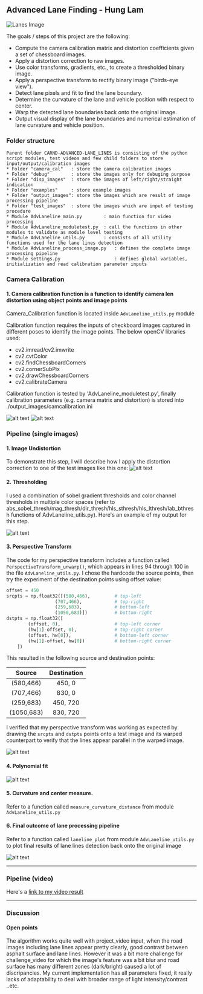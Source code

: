 ## Advanced Lane Finding - Hung Lam
![Lanes Image](./output_images/lanelinedetection.jpg)

The goals / steps of this project are the following:

* Compute the camera calibration matrix and distortion coefficients given a set of chessboard images.
* Apply a distortion correction to raw images.
* Use color transforms, gradients, etc., to create a thresholded binary image.
* Apply a perspective transform to rectify binary image ("birds-eye view").
* Detect lane pixels and fit to find the lane boundary.
* Determine the curvature of the lane and vehicle position with respect to center.
* Warp the detected lane boundaries back onto the original image.
* Output visual display of the lane boundaries and numerical estimation of lane curvature and vehicle position.


[//]: # (Image References)
[image0]: ./output_images/output_image7.jpg "Calibration"
[image1]: ./output_images/undistorted_imagex0.jpg "Undistorted"
[image1a]: ./output_images/undistorted_imagex1.jpg "Undistorted"
[image2]: ./output_images/unwarped_image.jpg "Road Transformed"
[image3]: ./output_images/pipeline_img8.jpg "Binary Example"
[image4]: ./output_images/warped_img8.jpg "Warp Example"
[image5]: ./output_images/test_advlaneline_sliding_window_polyfit.jpg "Fit Visual"
[image6]: ./output_images/lanelinedetection.jpg "Output"
[video1]: ./project_video_output.mp4 "Video"

### Folder structure
    Parent folder CARND-ADVANCED-LANE_LINES is consisting of the python script modules, test videos and few child folders to store input/output/calibration images
    * Folder "camera_cal"   : store the camera calibration images
    * Folder "debug"        : store the images only for debuging purpose
    * Folder "disp_images"  : store the images of left/right/straight indication
    * Folder "examples"     : store example images
    * Folder "output_images": store the images which are result of image processing pipeline
    * Folder "test_images"  : store the images which are input of testing procedure
    * Module AdvLaneline_main.py        : main function for video processing
    * Module AdvLaneline_moduletest.py  : call the functions in other modules to validate as module level testing
    * Module AdvLaneline_utils.py       : consists of all utility functions used for the lane lines detection
    * Module AdvLaneline_process_image.py   : defines the complete image processing pipeline
    * Module settings.py                    : defines global variables, initialization and read calibration parameter inputs

### Camera Calibration

#### 1. Camera calibration function is a function to identify camera len distortion using object points and image points 

Camera_Calibration function is located inside `AdvLaneline_utils.py` module

Calibration function requires the inputs of checkboard images captured in different poses to identify the image points. The below openCV libraries used: 
* cv2.imread/cv2.imwrite
* cv2.cvtColor
* cv2.findChessboardCorners
* cv2.cornerSubPix
* cv2.drawChessboardCorners
* cv2.calibrateCamera

Calibration function is tested by 'AdvLaneline_moduletest.py', finally calibration parameters (e.g. camera matrix and distortion) is stored into ./output_images/camcalibration.ini

![alt text][image0]
![alt text][image1]

### Pipeline (single images)

#### 1. Image Undistortion

To demonstrate this step, I will describe how I apply the distortion correction to one of the test images like this one:
![alt text][image1a]

#### 2. Thresholding

I used a combination of sobel gradient thresholds and color channel thresholds in multiple color spaces (refer to abs_sobel_thresh/mag_thresh/dir_thresh/hls_sthresh/hls_lthresh/lab_bthresh functions of AdvLaneline_utils.py).  Here's an example of my output for this step.  

![alt text][image3]

#### 3. Perspective Transform

The code for my perspective transform includes a function called `PerspectiveTransform_unwarp()`, which appears in lines 94 through 100 in the file `AdvLaneline_utils.py`.  I chose the hardcode the source points, then try the experiment of the destination points using offset value:

```python
offset = 450
srcpts = np.float32([(580,466),         # top-left
                  (707,466),            # top-right
                  (259,683),            # bottom-left
                  (1050,683)])          # bottom-right
dstpts = np.float32([
        (offset, 0),                    # top-left corner
        (hw[1]-offset, 0),              # top-right corner            
        (offset, hw[0]),                # bottom-left corner
        (hw[1]-offset, hw[0])           # bottom-right corner
    ])   
```

This resulted in the following source and destination points:

| Source        | Destination   | 
|:-------------:|:-------------:| 
| (580,466)     | 450, 0        | 
| (707,466)     | 830, 0      |
| (259,683)     | 450, 720      |
| (1050,683)    | 830, 720        |

I verified that my perspective transform was working as expected by drawing the `srcpts` and `dstpts` points onto a test image and its warped counterpart to verify that the lines appear parallel in the warped image.

![alt text][image2]

#### 4. Polynomial fit

![alt text][image5]

#### 5. Curvature and center measure.

Refer to a function called `measure_curvature_distance` from module `AdvLaneline_utils.py`

#### 6. Final outcome of lane processing pipeline

Refer to a function called `laneline_plot` from module `AdvLaneline_utils.py` to plot final results of lane lines detection back onto the original image

![alt text][image6]

---

### Pipeline (video)

Here's a [link to my video result](./project_video.mp4)

---

### Discussion

#### Open points

The algorithm works quite well with project_video input, when the road images including lane lines appear pretty clearly, good contrast between asphalt surface and lane lines. However it was a bit more challenge for challenge_video for which the image's feature was a bit blur and road surface has many different zones (dark/bright) caused a lot of discripancies. My current implementation has all parameters fixed, it really lacks of adaptability to deal with broader range of light intensity/contrast ..etc.   
